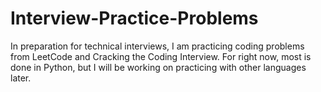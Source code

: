# Interview-Practice-Problems

In preparation for technical interviews, I am practicing coding problems from LeetCode and Cracking the Coding Interview. For right now, most is done in Python, but I will be working on practicing with other languages later. 
